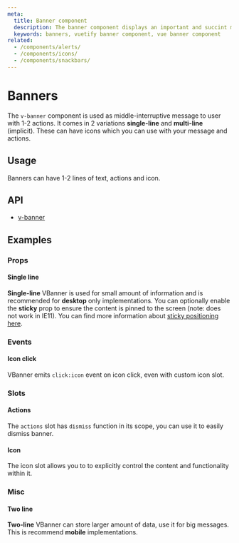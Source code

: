 ```yaml
---
meta:
  title: Banner component
  description: The banner component displays an important and succint message for a user to address. It can also provide actions for user to take.
  keywords: banners, vuetify banner component, vue banner component
related:
  - /components/alerts/
  - /components/icons/
  - /components/snackbars/
---
```


# Banners

The `v-banner` component is used as middle-interruptive message to user with 1-2 actions. It comes in 2 variations **single-line** and **multi-line** (implicit). These can have icons which you can use with your message and actions.

<entry-ad />

## Usage

Banners can have 1-2 lines of text, actions and icon.

<usage name="v-banner" />

## API

- [v-banner](../../api/v-banner)

## Examples

### Props

#### Single line

**Single-line** VBanner is used for small amount of information and is recommended for **desktop** only implementations. You can optionally enable the **sticky** prop to ensure the content is pinned to the screen (note: does not work in IE11). You can find more information about [sticky positioning here](https://developer.mozilla.org/en-US/docs/Web/CSS/position).

<example file="v-banner/prop-single-line" />

### Events

#### Icon click

VBanner emits `click:icon` event on icon click, even with custom icon slot.

<example file="v-banner/event-icon-click" />

### Slots

#### Actions

The `actions` slot has `dismiss` function in its scope, you can use it to easily dismiss banner.

<example file="v-banner/slot-actions" />

#### Icon

The icon slot allows you to to explicitly control the content and functionality within it.

<example file="v-banner/slot-icon" />

### Misc

#### Two line

**Two-line** VBanner can store larger amount of data, use it for big messages. This is recommend **mobile** implementations.

<example file="v-banner/misc-two-line" />

<backmatter />
